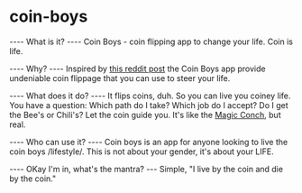 # coin-boys

---- What is it? ----
Coin Boys - coin flipping app to change your life. Coin is life.

---- Why? ----
Inspired by [this reddit post]([url](https://www.reddit.com/r/Teachers/comments/15c3yd4/every_year_these_kids_come_back_with_a_new/)https://www.reddit.com/r/Teachers/comments/15c3yd4/every_year_these_kids_come_back_with_a_new/) the Coin Boys app provide undeniable coin flippage that you can use to steer your life.

---- What does it do? ----
It flips coins, duh. So you can live you coiney life. You have a question: Which path do I take? Which job do I accept? Do I get the Bee's or Chili's? Let the coin guide you. It's like the [Magic Conch]([url](https://spongebob.fandom.com/wiki/Magic_Conch_shell)), but real.

---- Who can use it? ----
Coin boys is an app for anyone looking to live the coin boys /lifestyle/. This is not about your gender, it's about your LIFE.

---- OKay I'm in, what's the mantra? ---
Simple, "I live by the coin and die by the coin."
